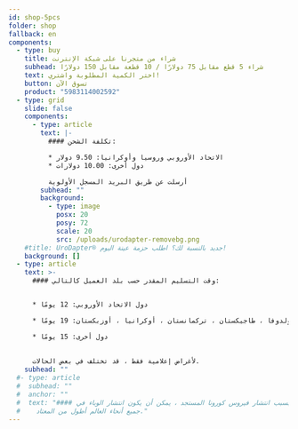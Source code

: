 ```yaml
---
id: shop-5pcs
folder: shop
fallback: en
components:
  - type: buy
    title: شراء من متجرنا على شبكة الإنترنت
    subhead: شراء 5 قطع مقابل 75 دولارًا / 10 قطعة مقابل 150 دولارًا
    text: اختر الكمية المطلوبة واشتري!
    button: تسوق الآن
    product: "5983114002592"
  - type: grid
    slide: false
    components:
      - type: article
        text: |-
          #### تكلفة الشحن:

          * الاتحاد الأوروبي وروسيا وأوكرانيا: 9.50 دولار
          * دول أخرى: 10.00 دولارات

          أرسلت عن طريق البريد المسجل الأولوية
        subhead: ""
        background:
          - type: image
            posx: 20
            posy: 72
            scale: 20
            src: /uploads/urodapter-removebg.png
    #title: UroDapter® جديد بالنسبة لك؟ اطلب حزمة عينة اليوم!
    background: []
  - type: article
    text: >-
      #### وقت التسليم المقدر حسب بلد العميل كالتالي:


      * دول الاتحاد الأوروبي: 12 يومًا

      * روسيا ، أرمينيا ، أذربيجان ، جورجيا ، كازاخستان ، قيرغيزستان ، مولدوفا ، طاجيكستان ، تركمانستان ، أوكرانيا ، أوزبكستان: 19 يومًا

      * دول أخرى: 15 يومًا
    
    
      لأغراض إعلامية فقط ، قد تختلف في بعض الحالات.
    subhead: ""
  #- type: article
  #  subhead: ""
  #  anchor: ""
  #  text: "#### بسبب انتشار فيروس كورونا المستجد ، يمكن أن يكون انتشار الوباء في
  #    جميع أنحاء العالم أطول من المعتاد."
---
```

